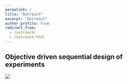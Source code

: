 ```yaml
---
permalink: /
title: "Outreach"
excerpt: "Outreach"
author_profile: true
redirect_from: 
  - /outreach/
  - /outreach.html
---
```



## Objective driven sequential design of experiments

![](https://vtrappler.github.io/images/EI.png)
